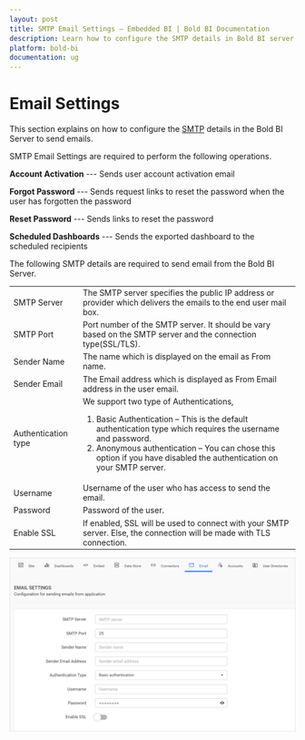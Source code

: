```yaml
---
layout: post
title: SMTP Email Settings – Embedded BI | Bold BI Documentation
description: Learn how to configure the SMTP details in Bold BI server to send emails for account activation, forgot/reset password, scheduled dashboards.
platform: bold-bi
documentation: ug
---
```


# Email Settings

This section explains on how to configure the [SMTP](https://en.wikipedia.org/wiki/Simple_Mail_Transfer_Protocol) details in the Bold BI Server to send emails. 

SMTP Email Settings are required to perform the following operations.

**Account Activation** --- Sends user account activation email
   
**Forgot Password** --- Sends request links to reset the password when the user has forgotten the password
	
**Reset Password** --- Sends links to reset the password
	
**Scheduled Dashboards** --- Sends the exported dashboard to the scheduled recipients

The following SMTP details are required to send email from the Bold BI Server.

<table>
<tr>
    <td>SMTP Server</td>
    <td>The SMTP server specifies the public IP address or provider which delivers the emails to the end user mail box.</td>
</tr>
<tr>
    <td>SMTP Port</td>
    <td>Port number of the SMTP server. It should be vary based on the SMTP server and the connection type(SSL/TLS).</td>
</tr>
<tr>
    <td>Sender Name</td>
    <td>The name which is displayed on the email as From name.</td>
</tr>
<tr>
    <td>Sender Email</td>
    <td>The Email address which is displayed as From Email address in the user email.</td>
</tr>
<tr>
<td>Authentication type</td>
<td>
We support two type of Authentications,

1. Basic Authentication – This is the default authentication type which requires the username and password.
2. Anonymous authentication – You can chose this option if you have disabled the authentication on your SMTP server.
</td>
</tr>
<tr>
    <td>Username</td>
    <td>Username of the user who has access to send the email.</td>
</tr>
<tr>
    <td>Password</td>
    <td>Password of the user.</td>
</tr>
<tr>
    <td>Enable SSL</td>
    <td>If enabled, SSL will be used to connect with your SMTP server. Else, the connection will be made with TLS connection.</td>
</tr>
</table>	
	
![Email Settings](/static/assets/embedded/site-administration/images/email-settings.png)
